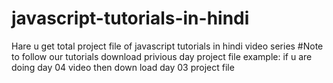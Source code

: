 # javascript-tutorials-in-hindi
Hare u get total project file of javascript tutorials in hindi video series
#Note
to follow our tutorials download privious day project file
example: if u are doing day 04 video then down load day 03 project file
